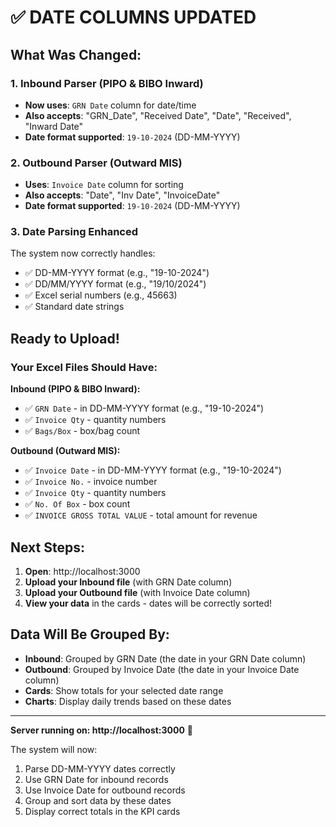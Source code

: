 # ✅ DATE COLUMNS UPDATED

## What Was Changed:

### 1. Inbound Parser (PIPO & BIBO Inward)
- **Now uses**: `GRN Date` column for date/time
- **Also accepts**: "GRN_Date", "Received Date", "Date", "Received", "Inward Date"
- **Date format supported**: `19-10-2024` (DD-MM-YYYY)

### 2. Outbound Parser (Outward MIS)  
- **Uses**: `Invoice Date` column for sorting
- **Also accepts**: "Date", "Inv Date", "InvoiceDate"
- **Date format supported**: `19-10-2024` (DD-MM-YYYY)

### 3. Date Parsing Enhanced
The system now correctly handles:
- ✅ DD-MM-YYYY format (e.g., "19-10-2024")
- ✅ DD/MM/YYYY format (e.g., "19/10/2024")
- ✅ Excel serial numbers (e.g., 45663)
- ✅ Standard date strings

## Ready to Upload!

### Your Excel Files Should Have:

**Inbound (PIPO & BIBO Inward):**
- ✅ `GRN Date` - in DD-MM-YYYY format (e.g., "19-10-2024")
- ✅ `Invoice Qty` - quantity numbers
- ✅ `Bags/Box` - box/bag count

**Outbound (Outward MIS):**
- ✅ `Invoice Date` - in DD-MM-YYYY format (e.g., "19-10-2024")
- ✅ `Invoice No.` - invoice number
- ✅ `Invoice Qty` - quantity numbers
- ✅ `No. Of Box` - box count
- ✅ `INVOICE GROSS TOTAL VALUE` - total amount for revenue

## Next Steps:

1. **Open**: http://localhost:3000
2. **Upload your Inbound file** (with GRN Date column)
3. **Upload your Outbound file** (with Invoice Date column)
4. **View your data** in the cards - dates will be correctly sorted!

## Data Will Be Grouped By:
- **Inbound**: Grouped by GRN Date (the date in your GRN Date column)
- **Outbound**: Grouped by Invoice Date (the date in your Invoice Date column)
- **Cards**: Show totals for your selected date range
- **Charts**: Display daily trends based on these dates

---

**Server running on: http://localhost:3000** 🚀

The system will now:
1. Parse DD-MM-YYYY dates correctly
2. Use GRN Date for inbound records
3. Use Invoice Date for outbound records
4. Group and sort data by these dates
5. Display correct totals in the KPI cards
